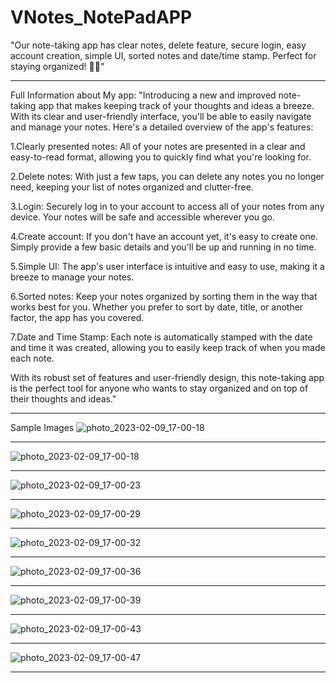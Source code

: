 # VNotes_NotePadAPP
"Our note-taking app has clear notes, delete feature, secure login, easy account creation, simple UI, sorted notes and date/time stamp. Perfect for staying organized! 📝💡"


*******************************************************************************************************************************************************

Full Information about My app:
"Introducing a new and improved note-taking app that makes keeping track of your thoughts and ideas a breeze. With its clear and user-friendly interface, you'll be able to easily navigate and manage your notes. Here's a detailed overview of the app's features:

1.Clearly presented notes: All of your notes are presented in a clear and easy-to-read format, allowing you to quickly find what you're looking for.

2.Delete notes: With just a few taps, you can delete any notes you no longer need, keeping your list of notes organized and clutter-free.

3.Login: Securely log in to your account to access all of your notes from any device. Your notes will be safe and accessible wherever you go.

4.Create account: If you don't have an account yet, it's easy to create one. Simply provide a few basic details and you'll be up and running in no time.

5.Simple UI: The app's user interface is intuitive and easy to use, making it a breeze to manage your notes.

6.Sorted notes: Keep your notes organized by sorting them in the way that works best for you. Whether you prefer to sort by date, title, or another factor, the app has you covered.

7.Date and Time Stamp: Each note is automatically stamped with the date and time it was created, allowing you to easily keep track of when you made each note.

With its robust set of features and user-friendly design, this note-taking app is the perfect tool for anyone who wants to stay organized and on top of their thoughts and ideas."
******************************************************************************************************************************************************
Sample Images
![photo_2023-02-09_17-00-18](https://user-images.githubusercontent.com/113625858/217801641-149bd842-d597-4e21-9230-4e58aded3127.jpg)
**********************************************************************************************************************************************
![photo_2023-02-09_17-00-18](https://user-images.githubusercontent.com/113625858/217801733-85e4f003-80a8-49db-88ae-a228d254109a.jpg)
**************************************************************************************************************************************************
![photo_2023-02-09_17-00-23](https://user-images.githubusercontent.com/113625858/217801812-36d2e545-d149-4212-9bb0-aca2a11b7c35.jpg)
***************************************************************************************************************************************************
![photo_2023-02-09_17-00-29](https://user-images.githubusercontent.com/113625858/217801846-c09e176a-c576-4b80-bddc-57a59b635e76.jpg)
***************************************************************************************************************************************************

![photo_2023-02-09_17-00-32](https://user-images.githubusercontent.com/113625858/217801926-1dc25f4d-25bc-4284-a538-427cabcd105e.jpg)
***************************************************************************************************************************************************

![photo_2023-02-09_17-00-36](https://user-images.githubusercontent.com/113625858/217801962-52c5e6ac-ae5d-4026-b420-4bdbce765de4.jpg)
***************************************************************************************************************************************************

![photo_2023-02-09_17-00-39](https://user-images.githubusercontent.com/113625858/217802011-14db8324-919b-4583-8336-3608fcf321a0.jpg)
***************************************************************************************************************************************************

![photo_2023-02-09_17-00-43](https://user-images.githubusercontent.com/113625858/217802045-73e957c4-3b74-4947-9bfd-635ccf05c5ca.jpg)
***************************************************************************************************************************************************

![photo_2023-02-09_17-00-47](https://user-images.githubusercontent.com/113625858/217802135-0ef7dc23-cc2c-4987-85fd-1cb7378168c5.jpg)
***************************************************************************************************************************************************


